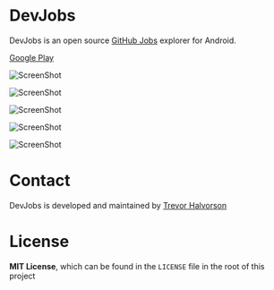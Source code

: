 # DevJobs

DevJobs is an open source [GitHub Jobs](https://jobs.github.com/) explorer for Android.

[Google Play](https://play.google.com/store/apps/details?id=com.trevorhalvorson.devjobs)

![ScreenShot](/screenshots/screenshot1.png)

![ScreenShot](/screenshots/screenshot2.png)

![ScreenShot](/screenshots/screenshot3.png)

![ScreenShot](/screenshots/screenshot4.png)

![ScreenShot](/screenshots/screenshot5.png)

# Contact

DevJobs is developed and maintained by [Trevor Halvorson](https://twitter.com/TrevHalvorson)

# License

**MIT License**, which can be found in the `LICENSE` file in the root of this project